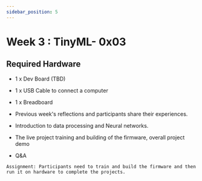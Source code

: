 ```yaml
---
sidebar_position: 5
---
```


# Week 3 : TinyML- 0x03

## Required Hardware 
* 1 x Dev Board (TBD)
* 1 x USB Cable to connect a computer
* 1 x Breadboard 

* Previous week's reflections and participants share their experiences. 
* Introduction to data processing and Neural networks. 
* The live project training and building of the firmware, overall project demo
* Q&A

``` Assignment: Participants need to train and build the firmware and then run it on hardware to complete the projects.  ```
